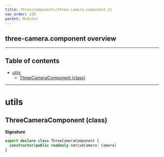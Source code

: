 ```yaml
---
title: three/components/three-camera.component.ts
nav_order: 128
parent: Modules
---
```


## three-camera.component overview

---

<h2 class="text-delta">Table of contents</h2>

- [utils](#utils)
  - [ThreeCameraComponent (class)](#threecameracomponent-class)

---

# utils

## ThreeCameraComponent (class)

**Signature**

```ts
export declare class ThreeCameraComponent {
  constructor(public readonly nativeCamera: Camera)
}
```
